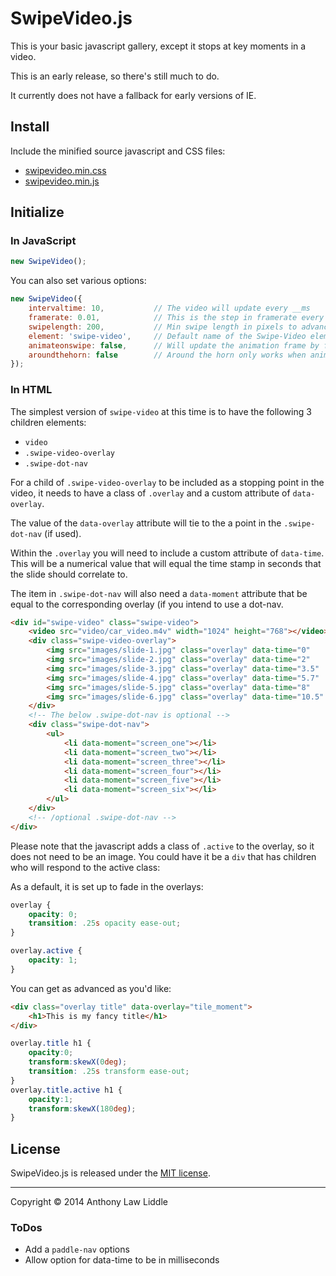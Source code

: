 # SwipeVideo.js

This is your basic javascript gallery, except it stops at key moments in a video.

This is an early release, so there's still much to do.

It currently does not have a fallback for early versions of IE.

## Install

Include the minified source javascript and CSS files:

+ [swipevideo.min.css](dist/swipevideo.min.css)
+ [swipevideo.min.js](dist/swipevideo.min.js)

## Initialize

### In JavaScript

``` js
new SwipeVideo();
```

You can also set various options:

``` js
new SwipeVideo({
	intervaltime: 10,			// The video will update every __ms
	framerate: 0.01,			// This is the step in framerate every amount of ms set in intervaltime
	swipelength: 200,			// Min swipe length in pixels to advance (Won't work when animating on swipe)
	element: 'swipe-video',		// Default name of the Swipe-Video element
	animateonswipe: false,		// Will update the animation frame by frame while swiping
	aroundthehorn: false		// Around the horn only works when animating on swipe. Allows the video to loop on swipe
});
```

### In HTML

The simplest version of `swipe-video` at this time is to have the following 3 children elements:

+ `video`
+ `.swipe-video-overlay`
+ `.swipe-dot-nav`

For a child of `.swipe-video-overlay` to be included as a stopping point in the video, it needs to have a class of `.overlay` and a custom attribute of `data-overlay`.

The value of the `data-overlay` attribute will tie to the a point in the `.swipe-dot-nav` (if used).

Within the `.overlay` you will need to include a custom attribute of `data-time`. This will be a numerical value that will equal the time stamp in seconds that the slide should correlate to.

The item in `.swipe-dot-nav` will also need a `data-moment` attribute that be equal to the corresponding overlay (if you intend to use a dot-nav.

``` html
<div id="swipe-video" class="swipe-video">
	<video src="video/car_video.m4v" width="1024" height="768"></video>
	<div class="swipe-video-overlay">
		<img src="images/slide-1.jpg" class="overlay" data-time="0"		data-overlay="screen_one" />
		<img src="images/slide-2.jpg" class="overlay" data-time="2"		data-overlay="screen_two" />
		<img src="images/slide-3.jpg" class="overlay" data-time="3.5"	data-overlay="screen_three" />
		<img src="images/slide-4.jpg" class="overlay" data-time="5.7"	data-overlay="screen_four" />
		<img src="images/slide-5.jpg" class="overlay" data-time="8"		data-overlay="screen_five" />
		<img src="images/slide-6.jpg" class="overlay" data-time="10.5"	data-overlay="screen_six" />
	</div>
	<!-- The below .swipe-dot-nav is optional -->
	<div class="swipe-dot-nav">
		<ul>
			<li data-moment="screen_one"></li>
			<li data-moment="screen_two"></li>
			<li data-moment="screen_three"></li>
			<li data-moment="screen_four"></li>
			<li data-moment="screen_five"></li>
			<li data-moment="screen_six"></li>
		</ul>
	</div>
	<!-- /optional .swipe-dot-nav -->
</div>
```

Please note that the javascript adds a class of `.active` to the overlay, so it does not need to be an image. You could have it be a `div` that has children who will respond to the active class:

As a default, it is set up to fade in the overlays:

``` css
overlay {
	opacity: 0;
	transition: .25s opacity ease-out;
}

overlay.active {
	opacity: 1;
}
```

You can get as advanced as you'd like:

``` html
<div class="overlay title" data-overlay="tile_moment">
	<h1>This is my fancy title</h1>
</div>
```

``` css
overlay.title h1 {
	opacity:0;
	transform:skewX(0deg);
	transition: .25s transform ease-out;
}
overlay.title.active h1 {
	opacity:1;
	transform:skewX(180deg);
}
```

## License

SwipeVideo.js is released under the [MIT license](http://opensource.org/licenses/MIT).

* * *

Copyright :copyright: 2014 Anthony Law Liddle

### ToDos

+ Add a `paddle-nav` options
+ Allow option for data-time to be in milliseconds
